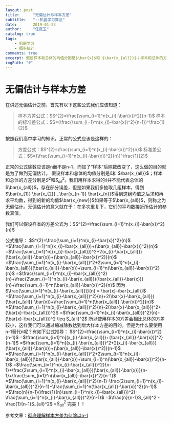 ```yaml
---
layout: post
title:      "无偏估计与样本方差"
subtitle:   "--机器学习算法"
date:       2019-01-23
author:     "任庭玉"
catalog: true
tags:
    - 机器学习
    - 概率统计
comments: true
excerpt: 假设样本和总体的均值分别是$\bar{x}$和 $\bar{x_{all}}$；样本和总体的方差分别是$S^2$和$S_{all}^2$。我们用样本求得的$\bar{x}$并不能代表总体的$\bar{x_{all}}$，存在部分误差，但是如果我们多抽取几组样本，得到$\bar{x_{1}} \bar{x_{2}}...\bar{x_{n-1}} \bar{x_{n}}$得到这组均值之后求和再求平均数，得到的新的均值$\bar{x_{new}}$如果等于$\bar{x_{all}}$，则称之为无偏估计...
imgPath: "#"
---
```


# 无偏估计与样本方差

在讲述无偏估计之前，首先有以下这些公式我们应该知道：

> 样本方差公式：$S^{2}=\frac{\sum_{i=1}^n(x_{i}-\bar{x})^2}{n-1}$
  样本的标准差公式：$S=(\frac{\sum_{i=1}^n(x_{i}-\bar{x})^2}{n-1})^\frac{1}{2}$

按照我们高中学习的知识，正常的公式应该是这样的：

> 方差公式：$S^{2}=\frac{\sum_{i=1}^n(x_{i}-\bar{x})^2}{n}$
  标准差公式：$S=(\frac{\sum_{i=1}^n(x_{i}-\bar{x})^2}{n})^\frac{1}{2}$

正常的公式除数应该是n而不是n-1，而加了“样本”后除数改变了，这么做的目的就是为了做到无偏估计。
假设样本和总体的均值分别是$\bar{x}$和 $\bar{x_{all}}$；样本和总体的方差分别是$S^2$和$S_{all}^2$。我们用样本求得的$\bar{x}$并不能代表总体的$\bar{x_{all}}$，存在部分误差，但是如果我们多抽取几组样本，得到$\bar{x_{1}} \bar{x_{2}}...\bar{x_{n-1}} \bar{x_{n}}$得到这组均值之后求和再求平均数，得到的新的均值$\bar{x_{new}}$如果等于$\bar{x_{all}}$，则称之为无偏估计。无偏估计的意义就在于：在多次重复下，它们的平均数接近所估计的参数真值。

我们可以假设样本的方差公式为：$S^{2}=\frac{\sum_{i=1}^n(x_{i}-\bar{x})^2}{n}$

公式推导：
$S^{2}=\frac{\sum_{i=1}^n(x_{i}-\bar{x})^2}{n}$
=$\frac{\sum_{i=1}^n[(x_{i}-\bar{x_{all}})+(\bar{x_{all}}-\bar{x})]^2}{n}$
=$\frac{\sum_{i=1}^n[(x_{i}-\bar{x_{all}})^2+2(x_{i}-\bar{x_{all}})(\bar{x_{all}}-\bar{x})+(\bar{x_{all}}-\bar{x})^2]}{n}$
=$\frac{\sum_{i=1}^n(x_{i}-\bar{x_{all}})^2+2\sum_{i=1}^n(x_{i}-\bar{x_{all}})(\bar{x_{all}}-\bar{x})+\sum_{i=1}^n(\bar{x_{all}}-\bar{x})^2}{n}$
=$\frac{\sum_{i=1}^n(x_{i}-\bar{x_{all}})^2}{n}+\frac{2\sum_{i=1}^n(x_{i}-\bar{x_{all}})(\bar{x_{all}}-\bar{x})}{n}+\frac{\sum_{i=1}^n(\bar{x_{all}}-\bar{x})^2}{n}$
因为$\frac{\sum_{i=1}^n(x_{i}-\bar{x_{all}})}{n} = \bar{x}-\bar{x_{all}}$
=$\frac{\sum_{i=1}^n(x_{i}-\bar{x_{all}})^2}{n}+2(\bar{x}-\bar{x_{all}})(\bar{x_{all}}-\bar{x})+\frac{\sum_{i=1}^n(\bar{x_{all}}-\bar{x})^2}{n}$
=$\frac{\sum_{i=1}^n(x_{i}-\bar{x_{all}})^2}{n}-2(\bar{x}-\bar{x_{all}})^2+(\bar{x}-\bar{x_{all}})^2$
=$\frac{\sum_{i=1}^n(x_{i}-\bar{x_{all}})^2}{n}-(\bar{x}-\bar{x_{all}})^2 \leq S_{all}^2$
所以使用样本的方差会相比总体的方差较小，这样我们可以通过缩减除数达到增大样本方差的目的，但是为什么要使用n-1替代n呢？有如下公式推导：
$S^{2}=\frac{\sum_{i=1}^n(x_{i}-\bar{x})^2}{n-1}$
=$\frac{\sum_{i=1}^n[(x_{i}-\bar{x_{all}})+(\bar{x_{all}}-\bar{x})]^2}{n-1}$
=$\frac{\sum_{i=1}^n[(x_{i}-\bar{x_{all}})^2+2(x_{i}-\bar{x_{all}})(\bar{x_{all}}-\bar{x})+(\bar{x_{all}}-\bar{x})^2]}{n-1}$
=$\frac{\sum_{i=1}^n(x_{i}-\bar{x_{all}})^2+2\sum_{i=1}^n(x_{i}-\bar{x_{all}})(\bar{x_{all}}-\bar{x})+\sum_{i=1}^n(\bar{x_{all}}-\bar{x})^2}{n-1}$
=$\frac{\sum_{i=1}^n(x_{i}-\bar{x_{all}})^2}{n-1}+\frac{2\sum_{i=1}^n(x_{i}-\bar{x_{all}})(\bar{x_{all}}-\bar{x})}{n-1}+\frac{\sum_{i=1}^n(\bar{x_{all}}-\bar{x})^2}{n-1}$
=$\frac{\sum_{i=1}^n(x_{i}-\bar{x_{all}})^2}{n-1}-\frac{2\sum_{i=1}^n(x_{i}-\bar{x_{all}})^2}{n-1}+\frac{\sum_{i=1}^n(\bar{x_{all}}-\bar{x})^2}{n-1}$
=$\frac{n}{n-1}(\frac{1}{n}\sum_{i=1}^n(x_{i}-\bar{x_{all}})^2)-\frac{\sum_{i=1}^n(x_{i}-\bar{x_{all}})^2}{n-1}$
=$\frac{n}{n-1}S_{all}^2 - \frac{1}{n-1}S_{all}^2$
=$S_{all}^2$
完美！！

参考文章：[彻底理解样本方差为何除以n-1][1]


[1]: https://blog.csdn.net/hearthougan/article/details/77859173